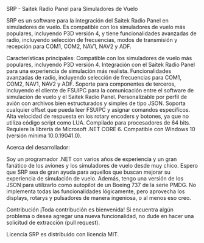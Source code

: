 SRP - Saitek Radio Panel para Simuladores de Vuelo

SRP es un software para la integración del Saitek Radio Panel en simuladores de vuelo. Es compatible con los simuladores de vuelo más populares, incluyendo P3D versión 4, y tiene funcionalidades avanzadas de radio, incluyendo selección de frecuencias, modos de transmisión y recepción para COM1, COM2, NAV1, NAV2 y ADF.

Características principales:
Compatible con los simuladores de vuelo más populares, incluyendo P3D versión 4.
Integración con el Saitek Radio Panel para una experiencia de simulación más realista.
Funcionalidades avanzadas de radio, incluyendo selección de frecuencias para COM1, COM2, NAV1, NAV2 y ADF.
Soporte para componentes de terceros, incluyendo el cliente de FSUIPC para la comunicación entre el software de simulación de vuelo y el Saitek Radio Panel.
Personalizable por perfil de avión con archivos bien estructurados y simples de tipo JSON.
Soporta cualquier offset que pueda leer FSUIPC y asignar comandos específicos.
Alta velocidad de respuesta en los rotary encoders y botones, ya que no utiliza código script como LUA.
Compilado para procesadores de 64 bits.
Requiere la librería de Microsoft .NET CORE 6.
Compatible con Windows 10 (versión mínima 10.0.19041.0).

Acerca del desarrollador:

Soy un programador .NET con varios años de experiencia y un gran fanático de los aviones y los simuladores de vuelo desde muy chico. Espero que SRP sea de gran ayuda para aquellos que buscan mejorar su experiencia de simulación de vuelo. Además, tengo una versión de los JSON para utilizarlo como autopilot de un Boeing 737 de la serie PMDG. No implementa todas las funcionalidades lógicamente, pero aprovecha los displays, rotarys y pulsadores de manera ingeniosa, o al menos eso creo.

Contribución
¡Toda contribución es bienvenida! Si encuentra algún problema o desea agregar una nueva funcionalidad, no dude en hacer una solicitud de extracción (pull request).

Licencia
SRP es distribuido con licencia MIT.
